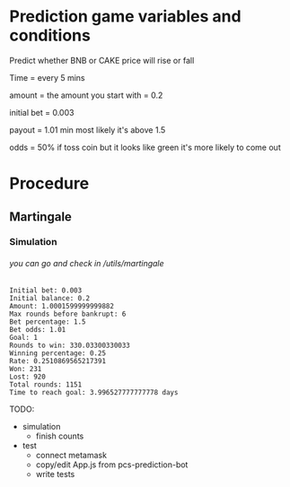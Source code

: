 # Prediction game variables and conditions

Predict whether BNB or CAKE price will rise or fall

Time = every 5 mins

amount = the amount you start with = 0.2

initial bet = 0.003

payout = 1.01 min most likely it's above 1.5

odds = 50% if toss coin but it looks like green it's more likely to come out

# Procedure

## Martingale

### Simulation

###### you can go and check in /utils/martingale

```
Initial bet: 0.003
Initial balance: 0.2
Amount: 1.0001599999999882
Max rounds before bankrupt: 6
Bet percentage: 1.5
Bet odds: 1.01
Goal: 1
Rounds to win: 330.03300330033
Winning percentage: 0.25
Rate: 0.2510869565217391
Won: 231
Lost: 920
Total rounds: 1151
Time to reach goal: 3.996527777777778 days
```

TODO:

- simulation
  - finish counts
- test
  - connect metamask
  - copy/edit App.js from pcs-prediction-bot
  - write tests
